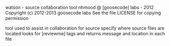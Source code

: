 watson - source collaboration tool
nhmood @ [goosecode] labs - 2012
Copyright (c) 2012-2013 goosecode labs
See the file LICENSE for copying permission


tool used to assist in collaboration for source
specify where source files are located
looks for [reviewme] tags and returns message and
location in each file

